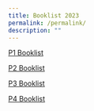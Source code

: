 ```yaml
---
title: Booklist 2023
permalink: /permalink/
description: ""
---
```


[P1 Booklist](/files/P1%20Booklist%202023.pdf)

[P2 Booklist](/files/P2%20Booklist%202023.pdf)

[P3 Booklist](/files/P3%20Booklist%202023.pdf)

[P4 Booklist](/files/P4%20Booklist%202023.pdf)

